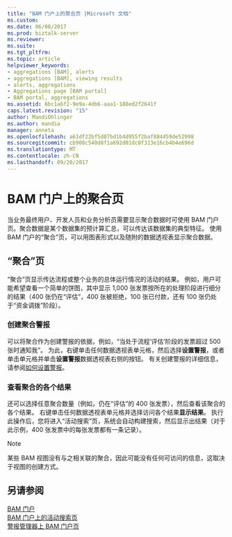 ```yaml
---
title: "BAM 门户上的聚合页 |Microsoft 文档"
ms.custom: 
ms.date: 06/08/2017
ms.prod: biztalk-server
ms.reviewer: 
ms.suite: 
ms.tgt_pltfrm: 
ms.topic: article
helpviewer_keywords:
- aggregations [BAM], alerts
- aggregations [BAM], viewing results
- alerts, aggregations
- Aggregations page [BAM portal]
- BAM portal, aggregations
ms.assetid: 6bc1a6f2-9e9a-4db6-aaa1-188ed2f2641f
caps.latest.revision: "15"
author: MandiOhlinger
ms.author: mandia
manager: anneta
ms.openlocfilehash: a61df22bf5d07bd1b4d955f2baf884459de52998
ms.sourcegitcommit: cb908c540d8f1a692d01dc8f313e16cb4b4e696d
ms.translationtype: MT
ms.contentlocale: zh-CN
ms.lasthandoff: 09/20/2017
---
```

# <a name="aggregations-on-the-bam-portal-page"></a>BAM 门户上的聚合页
当业务最终用户、开发人员和业务分析员需要显示聚合数据时可使用 BAM 门户页。聚合数据是某个数据集的预计算汇总，可以传达该数据集的典型特征。 使用 BAM 门户的“聚合”页，可以用图表形式以及随附的数据透视表显示聚合数据。  
  
## <a name="the-aggregations-page"></a>“聚合”页  
 “聚合”页显示传达流程或整个业务的总体运行情况的活动的结果。 例如，用户可能希望查看一个简单的饼图，其中显示 1,000 张发票按所在的处理阶段进行细分的结果（400 张仍在“评估”，400 张被拒绝，100 张已付款，还有 100 张仍处于“资金调拨”阶段）。  
  
### <a name="creating-alerts-for-aggregations"></a>创建聚合警报  
 可以将聚合作为创建警报的依据，例如，“当处于流程‘评估’阶段的发票超过 500 张时通知我”。 为此，右键单击任何数据透视表单元格，然后选择**设置警报**，或者单击单元格并单击**设置警报**数据透视表右侧的按钮。 有关创建警报的详细信息，请参阅[如何设置警报](../core/how-to-set-an-alert.md)。  
  
### <a name="viewing-individual-results-of-aggregations"></a>查看聚合的各个结果  
 还可以选择任意聚合数量（例如，仍在“评估”的 400 张发票），然后查看该聚合的各个结果。 右键单击任何数据透视表单元格并选择访问各个结果**显示结果**。 执行此操作后，您将进入“活动搜索”页，系统会自动构建搜索，然后显示出结果（对于此示例，400 张发票中的每张发票都有一条记录）。  
  
> [!NOTE]
>  某些 BAM 视图没有与之相关联的聚合，因此可能没有任何可访问的信息，这取决于视图的创建方式。  
  
## <a name="see-also"></a>另请参阅  
 [BAM 门户](../core/bam-portal.md)   
 [BAM 门户上的活动搜索页](../core/activity-search-on-the-bam-portal-page.md)   
 [警报管理器上 BAM 门户页](../core/alert-manager-on-the-bam-portal-page.md)